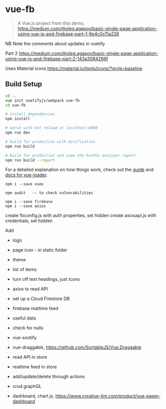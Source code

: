 # vue-fb

> A Vue.js project
from this demo, https://medium.com/@oleg.agapov/basic-single-page-application-using-vue-js-and-firebase-part-1-9e4c0c11a228

NB Note the comments about updates in vuetify

Part 2
https://medium.com/@oleg.agapov/basic-single-page-application-using-vue-js-and-firebase-part-2-143a3084266f

Uses Material icons
https://material.io/tools/icons/?style=baseline

## Build Setup

``` bash
cd ..
vue init vuetifyjs/webpack vue-fb
cd vue-fb

# install dependencies
npm install

# serve with hot reload at localhost:8080
npm run dev

# build for production with minification
npm run build

# build for production and view the bundle analyzer report
npm run build --report
```

For a detailed explanation on how things work, check out the [guide](http://vuejs-templates.github.io/webpack/) and [docs for vue-loader](http://vuejs.github.io/vue-loader).

```
npm i --save vuex

npm audit   -- to check vulnerabilities

npm i --save firebase
npm i --save axios

```
create fbconfig.js with auth properties, set hidden
create axiosapi.js with credentials, set hidden

Add
- logo
- page icon - in static folder
- theme
- list of items
- turn off text headings, just icons
- axios to read API
- set up a Cloud Firestore DB
- firebase realtime feed

- useful data
- check for nulls
- vue-snotify
- vue-draggable, https://github.com/SortableJS/Vue.Draggable

- read API in store
- realtime feed in store
- add/update/delete through actions
- crud graphQL
- dashboard, chart.js, https://www.creative-tim.com/product/vue-paper-dashboard
